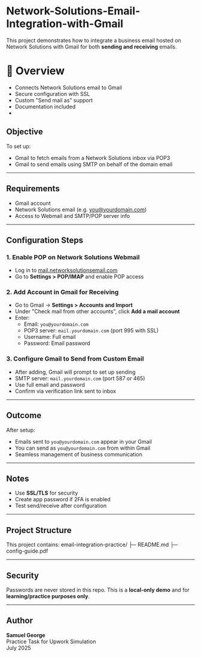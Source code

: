 # Network-Solutions-Email-Integration-with-Gmail
This project demonstrates how to integrate a business email hosted on Network Solutions with Gmail for both **sending and receiving** emails.

# 📝 Overview

- Connects Network Solutions email to Gmail
- Secure configuration with SSL
- Custom "Send mail as" support
- Documentation included
- 
## Objective
To set up:
- Gmail to fetch emails from a Network Solutions inbox via POP3
- Gmail to send emails using SMTP on behalf of the domain email

---

## Requirements
- Gmail account
- Network Solutions email (e.g. you@yourdomain.com)
- Access to Webmail and SMTP/POP server info

---

## Configuration Steps

### 1. Enable POP on Network Solutions Webmail
- Log in to [mail.networksolutionsemail.com](https://mail.networksolutionsemail.com)
- Go to **Settings > POP/IMAP** and enable POP access

### 2. Add Account in Gmail for Receiving
- Go to Gmail → **Settings > Accounts and Import**
- Under "Check mail from other accounts", click **Add a mail account**
- Enter:
  - Email: `you@yourdomain.com`
  - POP3 server: `mail.yourdomain.com` (port 995 with SSL)
  - Username: Full email
  - Password: Email password

### 3. Configure Gmail to Send from Custom Email
- After adding, Gmail will prompt to set up sending
- SMTP server: `mail.yourdomain.com` (port 587 or 465)
- Use full email and password
- Confirm via verification link sent to inbox

---

## Outcome
After setup:
- Emails sent to `you@yourdomain.com` appear in your Gmail
- You can send as `you@yourdomain.com` from within Gmail
- Seamless management of business communication

---

## Notes
- Use **SSL/TLS** for security
- Create app password if 2FA is enabled
- Test send/receive after configuration

---

## Project Structure
This project contains:
email-integration-practice/
├─ README.md
├─ config-guide.pdf



---

## Security
Passwords are never stored in this repo. This is a **local-only demo** and for **learning/practice purposes only**.

---

## Author
**Samuel George**  
Practice Task for Upwork Simulation  
July 2025

